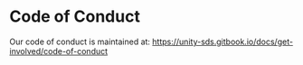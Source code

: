 # Code of Conduct

Our code of conduct is maintained at: https://unity-sds.gitbook.io/docs/get-involved/code-of-conduct
